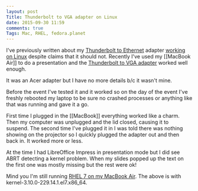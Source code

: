 ```yaml
---
layout: post
Title: Thunderbolt to VGA adapter on Linux
date: 2015-09-30 11:59
comments: true
Tags: Mac, RHEL, fedora.planet
---
```


I've previously written about my
[Thunderbolt to Ethernet](http://amzn.to/1Iqhl9e)
adapter [working on Linux](/blog/2015/05/04/thunderbolt-to-ethernet-adapter-on-linux/)
despite claims that it should not. Recently I've used my [[MacBook Air]] to do a presentation
and the [Thunderbolt to VGA adapter](http://amzn.to/1Iqh0nd) worked well enough.

It was an Acer adapter but I have no more details b/c it wasn't mine.

Before the event I've tested it and it worked so on the day of the event I've
freshly rebooted my laptop to be sure no crashed processes or anything like that
was running and gave it a go.

First time I plugged in the [[MacBook]] everything worked like a charm. Then my computer was
unplugged and the lid closed, causing it to suspend. The second time I've plugged it in
I was told there was nothing showing on the projector so I quickly plugged the adapter out
and then back in. It worked more or less.

At the time I had LibreOffice Impress in presentation
mode but I did see ABRT detecting a kernel problem. When my slides popped up the text
on the first one was mostly missing but the rest were ok!

Mind you I'm still running [RHEL 7 on my MacBook Air](/blog/categories/mac/). The above is
with kernel-3.10.0-229.14.1.el7.x86_64.
